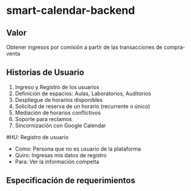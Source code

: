 # smart-calendar-backend

## Valor
Obtener ingresos por comisión a partir de las transacciones de compra-venta

## Historias de Usuario

1. Ingreso y Registro de los usuarios
2. Definición de espacios: Aulas, Laboratorios, Auditorios
3. Despliegue de horarios disponibles
4. Solicitud de reserva de un horario (recurrente o único)
5. Mediación de horarios conflictivos
6. Soporte para reclamos
7. Sincornización con Google Calendar


#HU: Registro de usuario
- Como: Persona que no es usuario de la plataforma
- Quiro: Ingresas mis datos de registro
- Para: Ver la información compelta

## Especificación de requerimientos
